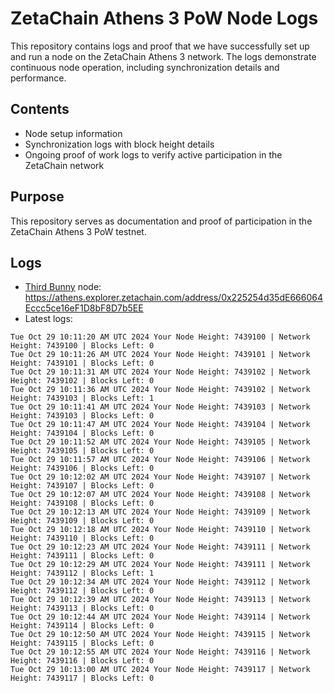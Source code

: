 # ZetaChain Athens 3 PoW Node Logs
This repository contains logs and proof that we have successfully set up and run a node on the ZetaChain Athens 3 network. The logs demonstrate continuous node operation, including synchronization details and performance.

## Contents
- Node setup information
- Synchronization logs with block height details
- Ongoing proof of work logs to verify active participation in the ZetaChain network

## Purpose
This repository serves as documentation and proof of participation in the ZetaChain Athens 3 PoW testnet.

## Logs

- [Third Bunny](https://thirdbunny.xyz/) node: https://athens.explorer.zetachain.com/address/0x225254d35dE666064Eccc5ce16eF1D8bF8D7b5EE
- Latest logs:
```
Tue Oct 29 10:11:20 AM UTC 2024 Your Node Height: 7439100 | Network Height: 7439100 | Blocks Left: 0
Tue Oct 29 10:11:26 AM UTC 2024 Your Node Height: 7439101 | Network Height: 7439101 | Blocks Left: 0
Tue Oct 29 10:11:31 AM UTC 2024 Your Node Height: 7439102 | Network Height: 7439102 | Blocks Left: 0
Tue Oct 29 10:11:36 AM UTC 2024 Your Node Height: 7439102 | Network Height: 7439103 | Blocks Left: 1
Tue Oct 29 10:11:41 AM UTC 2024 Your Node Height: 7439103 | Network Height: 7439103 | Blocks Left: 0
Tue Oct 29 10:11:47 AM UTC 2024 Your Node Height: 7439104 | Network Height: 7439104 | Blocks Left: 0
Tue Oct 29 10:11:52 AM UTC 2024 Your Node Height: 7439105 | Network Height: 7439105 | Blocks Left: 0
Tue Oct 29 10:11:57 AM UTC 2024 Your Node Height: 7439106 | Network Height: 7439106 | Blocks Left: 0
Tue Oct 29 10:12:02 AM UTC 2024 Your Node Height: 7439107 | Network Height: 7439107 | Blocks Left: 0
Tue Oct 29 10:12:07 AM UTC 2024 Your Node Height: 7439108 | Network Height: 7439108 | Blocks Left: 0
Tue Oct 29 10:12:13 AM UTC 2024 Your Node Height: 7439109 | Network Height: 7439109 | Blocks Left: 0
Tue Oct 29 10:12:18 AM UTC 2024 Your Node Height: 7439110 | Network Height: 7439110 | Blocks Left: 0
Tue Oct 29 10:12:23 AM UTC 2024 Your Node Height: 7439111 | Network Height: 7439111 | Blocks Left: 0
Tue Oct 29 10:12:29 AM UTC 2024 Your Node Height: 7439111 | Network Height: 7439112 | Blocks Left: 1
Tue Oct 29 10:12:34 AM UTC 2024 Your Node Height: 7439112 | Network Height: 7439112 | Blocks Left: 0
Tue Oct 29 10:12:39 AM UTC 2024 Your Node Height: 7439113 | Network Height: 7439113 | Blocks Left: 0
Tue Oct 29 10:12:44 AM UTC 2024 Your Node Height: 7439114 | Network Height: 7439114 | Blocks Left: 0
Tue Oct 29 10:12:50 AM UTC 2024 Your Node Height: 7439115 | Network Height: 7439115 | Blocks Left: 0
Tue Oct 29 10:12:55 AM UTC 2024 Your Node Height: 7439116 | Network Height: 7439116 | Blocks Left: 0
Tue Oct 29 10:13:00 AM UTC 2024 Your Node Height: 7439117 | Network Height: 7439117 | Blocks Left: 0
```
